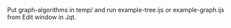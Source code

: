 Put graph-algorithms in temp/ and run example-tree.ijs or example-graph.ijs from Edit window in Jqt.
